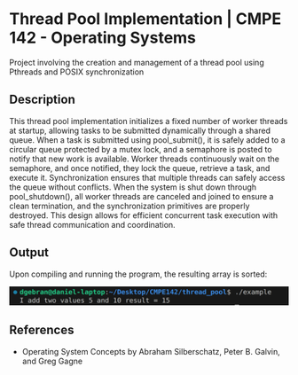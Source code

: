 # Thread Pool Implementation | CMPE 142 - Operating Systems
Project involving the creation and management of a thread pool using Pthreads and POSIX synchronization

## Description

This thread pool implementation initializes a fixed number of worker threads at startup, allowing tasks to be submitted dynamically through a shared queue. When a task is submitted using pool_submit(), it is safely added to a circular queue protected by a mutex lock, and a semaphore is posted to notify that new work is available. Worker threads continuously wait on the semaphore, and once notified, they lock the queue, retrieve a task, and execute it. Synchronization ensures that multiple threads can safely access the queue without conflicts. When the system is shut down through pool_shutdown(), all worker threads are canceled and joined to ensure a clean termination, and the synchronization primitives are properly destroyed. This design allows for efficient concurrent task execution with safe thread communication and coordination.

## Output

Upon compiling and running the program, the resulting array is sorted:

![](threadpooloutput.png)

## References
- Operating System Concepts by Abraham Silberschatz, Peter B. Galvin, and Greg Gagne